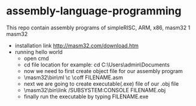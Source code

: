 # assembly-language-programming
This repo contain assembly programs of simpleRISC, ARM, x86, masm32
1 masm32
  * installation link http://masm32.com/download.htm
  * running hello world
      * open cmd
      * cd file location for example: cd C:\Users\admin\Documents
      * now we need to first create object file for our assembly program 
      * \masm32\bin\ml \c \coff FILENAME.asm
      * next we are going to create executable(.exe) file of our .obj file
      * \masm32\bin\link /SUBSYSTEM:CONSOLE FILENAME.obj
      * finally run the executable by typing FILENAME.exe
          
